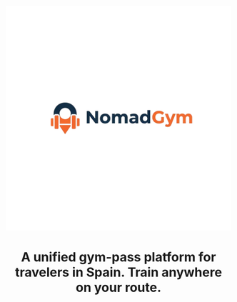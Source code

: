 <div align="center">
  <img src="./public/logo-full.png" alt="DentaHub Logo" width="100%" height="50%">
  <h1>A unified gym-pass platform for travelers in Spain. Train anywhere on your route.</h1>  
  </div>
